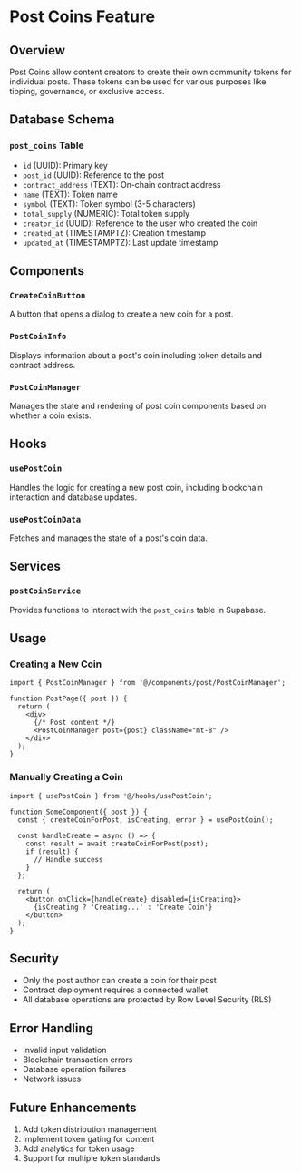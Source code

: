 # Post Coins Feature

## Overview
Post Coins allow content creators to create their own community tokens for individual posts. These tokens can be used for various purposes like tipping, governance, or exclusive access.

## Database Schema

### `post_coins` Table
- `id` (UUID): Primary key
- `post_id` (UUID): Reference to the post
- `contract_address` (TEXT): On-chain contract address
- `name` (TEXT): Token name
- `symbol` (TEXT): Token symbol (3-5 characters)
- `total_supply` (NUMERIC): Total token supply
- `creator_id` (UUID): Reference to the user who created the coin
- `created_at` (TIMESTAMPTZ): Creation timestamp
- `updated_at` (TIMESTAMPTZ): Last update timestamp

## Components

### `CreateCoinButton`
A button that opens a dialog to create a new coin for a post.

### `PostCoinInfo`
Displays information about a post's coin including token details and contract address.

### `PostCoinManager`
Manages the state and rendering of post coin components based on whether a coin exists.

## Hooks

### `usePostCoin`
Handles the logic for creating a new post coin, including blockchain interaction and database updates.

### `usePostCoinData`
Fetches and manages the state of a post's coin data.

## Services

### `postCoinService`
Provides functions to interact with the `post_coins` table in Supabase.

## Usage

### Creating a New Coin
```tsx
import { PostCoinManager } from '@/components/post/PostCoinManager';

function PostPage({ post }) {
  return (
    <div>
      {/* Post content */}
      <PostCoinManager post={post} className="mt-8" />
    </div>
  );
}
```

### Manually Creating a Coin
```tsx
import { usePostCoin } from '@/hooks/usePostCoin';

function SomeComponent({ post }) {
  const { createCoinForPost, isCreating, error } = usePostCoin();
  
  const handleCreate = async () => {
    const result = await createCoinForPost(post);
    if (result) {
      // Handle success
    }
  };
  
  return (
    <button onClick={handleCreate} disabled={isCreating}>
      {isCreating ? 'Creating...' : 'Create Coin'}
    </button>
  );
}
```

## Security
- Only the post author can create a coin for their post
- Contract deployment requires a connected wallet
- All database operations are protected by Row Level Security (RLS)

## Error Handling
- Invalid input validation
- Blockchain transaction errors
- Database operation failures
- Network issues

## Future Enhancements
1. Add token distribution management
2. Implement token gating for content
3. Add analytics for token usage
4. Support for multiple token standards

